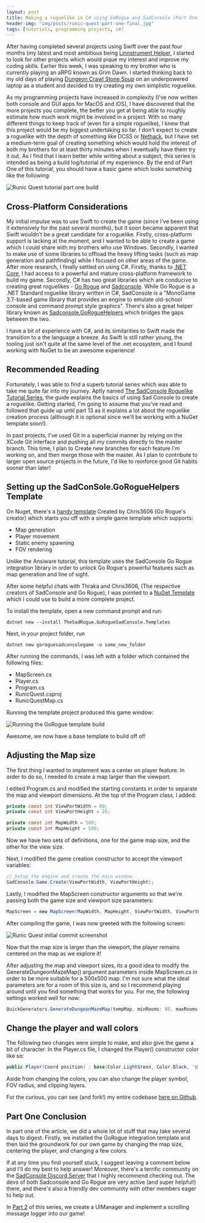 ```yaml
---
layout: post
title: Making a roguelike in C# using GoRogue and SadConsole (Part One)
header-img: "img/posts/runic-quest-part-one-final.jpg"
tags: [tutorials, programming projects, c#] 
---
```


After having completed several projects using Swift over the past four months (my latest and most ambitious being [Linnstrument Helper](https://markjames.dev/linnstrument-helper), I started to look for other projects which would pique my interest and improve my coding skills. Earlier this week, I was speaking to my brother who is currently playing an aRPG known as Grim Dawn. I started thinking back to my old days of playing [Dungeon Crawl Stone Soup](https://crawl.develz.org/) on an underpowered laptop as a student and decided to try creating my own simplistic roguelike. 

As my programming projects have increased in complexity (I've now written both console and GUI apps for MacOS and iOS), I have discovered that the more projects you complete, the better you get at being able to roughly estimate how much work might be involved in a project. With so many different things to keep track of (even for a simple roguelike), I knew that this project would be my biggest undertaking so far. I don't expect to create a roguelike with the depth of something like DCSS or [Nethack](https://www.nethack.org/), but I have set a medium-term goal of creating something which would hold the interest of both my brothers for at least thirty minutes when I eventually have them try it out. As I find that I learn better while writing about a subject, this series is intended as being a build log/tutorial of my experience. By the end of Part One of this tutorial, you should have a basic game which looks something like the following:

![Runic Quest tutorial part one build](https://markjames.dev/img/posts/runic-quest-build-one.jpg "Screenshot of the end of Part One")

## Cross-Platform Considerations

My initial impulse was to use Swift to create the game (since I've been using it extensively for the past several months), but it soon became apparent that Swift wouldn't be a great candidate for a roguelike. Firstly, cross-platform support is lacking at the moment, and I wanted to be able to create a game which I could share with my brothers who use Windows. Secondly, I wanted to make use of some libraries to offload the heavy lifting tasks (such as map generation and pathfinding) while I focused on other areas of the game. After more research, I finally settled on using C#. Firstly, thanks to [.NET Core](https://dotnet.microsoft.com/download), I had access to a powerful and mature cross-platform framework to build my game. Secondly, C# has two great libraries which are conducive to creating great roguelikes - [Go Rogue](https://github.com/Chris3606/GoRogue) and [Sadconsole](https://sadconsole.com/). While Go Rogue is a .NET Standard roguelike library written in C#, SadConsole is a "MonoGame 3.7-based game library that provides an engine to emulate old-school console and command prompt style graphics". There's also a great helper library known as [Sadconsole.GoRogueHelpers](https://github.com/thesadrogue/SadConsole.GoRogueHelpers) which bridges the gaps between the two.

I have a bit of experience with C#, and its similarities to Swift made the transition to a the language a breeze. As Swift is still rather young, the tooling just isn't quite at the same level of the .net ecosystem, and I found working with NuGet to be an awesome experience!

## Recommended Reading

Fortunately, I was able to find a superb tutorial series which was able to take me quite far into my journey. Aptly named [The SadConsole Roguelike Tutorial Series](https://ansiware.com/), the guide explains the basics of using Sad Console to create a roguelike. Getting started, I'm going to assume that you've read and followed that guide up until part 13 as it explains a lot about the roguelike creation process (although it is optional since we'll be working with a NuGet template soon!). 

In past projects, I've used Git in a superficial manner by relying on the XCode Git interface and pushing all my commits directly to the master branch. This time, I plan to Create new branches for each feature I'm working on, and then merge those with the master. As I plan to contribute to larger open source projects in the future, I'd like to reinforce good Git habits sooner than later!

## Setting up the SadConSole.GoRogueHelpers Template

On Nuget, there's a [handy template](https://www.nuget.org/packages/TheSadRogue.GoRogueSadConsole.Templates/)  Created by Chris3606 (Go Rogue's creator) which starts you off with a simple game template which supports:
* Map generation
* Player movement
* Static enemy spawning
* FOV rendering

Unlike the Ansiware tutorial, this template uses the SadConsole Go Rogue integration library in order to unlock Go Rogue's powerful features such as map generation and line of sight.

After some helpful chats with Thraka and Chris3606, (The respective creators of SadConsole and Go Rogue), I was pointed to a [NuGet Template](https://www.nuget.org/packages/TheSadRogue.GoRogueSadConsole.Templates/) which I could use to build a more complete project.

To install the template, open a new command prompt and run:

```
dotnet new --install TheSadRogue.GoRogueSadConsole.Templates
```

Next, in your project folder, run 
```
dotnet new goroguesadconsolegame -o some_new_folder
```

After running the commands, I was left with a folder which contained the following files:

* MapScreen.cs
* Player.cs 
* Program.cs
* RunicQuest.csproj
* RunicQuestMap.cs

Running the template project produced this game window:

![Running the GoRogue template build](https://markjames.dev/img/posts/gorogue-template-build.jpg "Screenshot of the GoRogue template")

Awesome, we now have a base template to build off of!

## Adjusting the Map size

The first thing I wanted to implement was a center on player feature. In order to do so, I needed to create a map larger than the viewport.  

I edited Program.cs and modified the starting constants in order to separate the map and viewport dimensions. At the top of the Program class, I added:

```csharp
private const int ViewPortWidth = 80;
private const int ViewPortHeight = 25;

private const int MapWidth = 500;
private const int MapHeight = 500;
```

Now we have two sets of definitions, one for the game map size, and the other for the view size.

Next, I modified the game creation constructor to accept the viewport variables:

```csharp
// Setup the engine and create the main window.
SadConsole.Game.Create(ViewPortWidth, ViewPortHeight);
```

Lastly, I modified the MapScreen constructor arguments so that we're passing both the game size and viewport size parameters:

```csharp
MapScreen = new MapScreen(MapWidth, MapHeight, ViewPortWidth, ViewPortHeight);
```

After compiling the game, I was now greeted with the following screen:

![Runic Quest initial commit screenshot](https://markjames.dev/img/posts/runic-quest-center-map.jpg "Runic Quest screenshot")

Now that the map size is larger than the viewport, the player remains centered on the map as we explore it!

After adjusting the map and viewport sizes, its a good idea to modify the GenerateDungeonMazeMap() argument parameters inside MapScreen.cs in order to be more suitable for a 500x500 map. I'm not sure what the ideal parameters are for a room of this size is, and so I recommend playing around until you find something that works for you. For me, the following settings worked well for now:

```csharp
QuickGenerators.GenerateDungeonMazeMap(tempMap, minRooms: 80, maxRooms: 140, roomMinSize: 12, roomMaxSize: 24);
```

## Change the player and wall colors

The following two changes were simple to make, and also give the game a bit of character. In the Player.cs file, I changed the Player() constructor color like so:

```csharp
public Player(Coord position) : base(Color.LightGreen, Color.Black, '@', position, (int)MapLayer.PLAYER, isWalkable: false, isTransparent: true) => FOVRadius = 10;
```
Aside from changing the colors, you can also change the player symbol, FOV radius, and clipping layers.

For the curious, you can see (and fork!) my entire codebase [here on Github](https://github.com/markjamesm/runic-quest).

## Part One Conclusion

In part one of the article, we did a whole lot of stuff that may take several days to digest. Firstly, we installed the GoRogue integration template and then laid the groundwork for our own game by changing the map size, centering the player, and changing a few colors.

If at any time you find yourself stuck, I suggest leaving a comment below and I'll do my best to help answer! Moreover, there's a terrific community on the [SadConsole Discord Server](https://discord.gg/TagZMGg) that I highly recommend checking out. The devs of both Sadconsole and Go Rogue are very active (and super helpful!) there, and there's also a friendly dev community with other members eager to help out.

In [Part 2](https://markjames.dev/2020-05-22-making-a-roguelike-in-c-with-gorogue-sadconsole-part-two/) of this series, we create a UIManager and implement a scrolling message logger into our game!